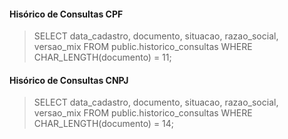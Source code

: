 #### Hisórico de Consultas CPF
> SELECT data_cadastro, documento, situacao, razao_social, versao_mix
> FROM public.historico_consultas
> WHERE CHAR_LENGTH(documento) = 11;

#### Hisórico de Consultas CNPJ
> SELECT data_cadastro, documento, situacao, razao_social, versao_mix
> FROM public.historico_consultas
> WHERE CHAR_LENGTH(documento) = 14;